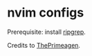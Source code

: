 # nvim configs

Prerequisite: install [ripgrep](https://github.com/BurntSushi/ripgrep).

Credits to [ThePrimeagen](https://github.com/ThePrimeagen/init.lua).

